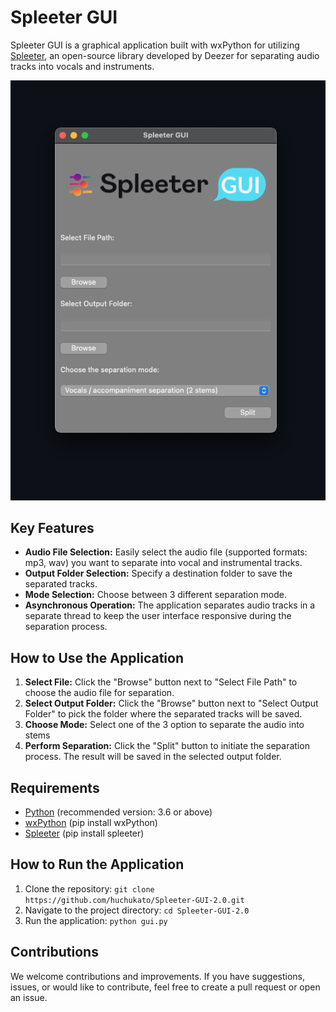 # Spleeter GUI

Spleeter GUI is a graphical application built with wxPython for utilizing [Spleeter](https://github.com/deezer/spleeter), an open-source library developed by Deezer for separating audio tracks into vocals and instruments.

![Coccodio](image.png)

## Key Features

- **Audio File Selection:** Easily select the audio file (supported formats: mp3, wav) you want to separate into vocal and instrumental tracks.
- **Output Folder Selection:** Specify a destination folder to save the separated tracks.
- **Mode Selection:** Choose between 3 different separation mode.
- **Asynchronous Operation:** The application separates audio tracks in a separate thread to keep the user interface responsive during the separation process.

## How to Use the Application

1. **Select File:** Click the "Browse" button next to "Select File Path" to choose the audio file for separation.
2. **Select Output Folder:** Click the "Browse" button next to "Select Output Folder" to pick the folder where the separated tracks will be saved.
3. **Choose Mode:** Select one of the 3 option to separate the audio into stems
4. **Perform Separation:** Click the "Split" button to initiate the separation process. The result will be saved in the selected output folder.

## Requirements

- [Python](https://www.python.org/) (recommended version: 3.6 or above)
- [wxPython](https://wxpython.org/) (pip install wxPython)
- [Spleeter](https://github.com/deezer/spleeter) (pip install spleeter)

## How to Run the Application

1. Clone the repository: `git clone https://github.com/huchukato/Spleeter-GUI-2.0.git`
2. Navigate to the project directory: `cd Spleeter-GUI-2.0`
3. Run the application: `python gui.py`

## Contributions

We welcome contributions and improvements. If you have suggestions, issues, or would like to contribute, feel free to create a pull request or open an issue.
